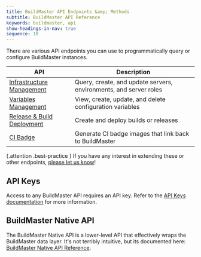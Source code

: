 ```yaml
---
title: BuildMaster API Endpoints &amp; Methods
subtitle: BuildMaster API Reference
keywords: buildmaster, api
show-headings-in-nav: true
sequence: 10
---
```


There are various API endpoints you can use to programmatically query or configure BuildMaster instances.

| API | Description |
|----------------------------------------------------|-------------------------------------------------------|
| [Infrastructure Management](api/infrastructure)                         | Query, create, and update servers, environments, and server roles |
| [Variables Management](api/variables)                              | View, create, update, and delete configuration variables |
| [Release & Build Deployment](api/release-and-build)                        | Create and deploy builds or releases |
| [CI Badge](api/ci-badge) | Generate CI badge images that link back to BuildMaster | 

{.attention .best-practice } If you have any interest in extending these or other endpoints, [please let us know](/contact)!

## API Keys

Access to any BuildMaster API requires an API key. Refer to the [API Keys documentation](/support/documentation/buildmaster/administration/security/api-keys) for more information.

## BuildMaster Native API

The BuildMaster Native API is a lower-level API that effectively wraps the BuildMaster data layer. It's not terribly intuitive, but its documented here: [BuildMaster Native API Reference](/support/documentation/buildmaster/reference/api/native).